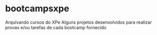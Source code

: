 # bootcampsxpe
Arquivando cursos do XPe
Alguns projetos desenvolvidos para realizar provas e/ou tarefas de cada bootcamp fornecido
